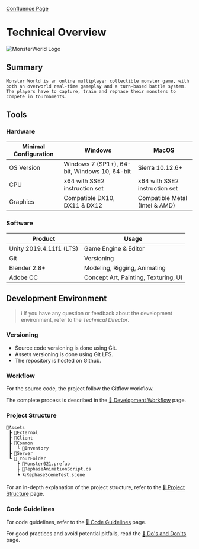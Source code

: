 [Confluence Page](https://utopics.atlassian.net/wiki/spaces/MONSTERWOR/pages/17039587/Technical+Overview)

# Technical Overview

![MonsterWorld Logo](https://noe.masse.pro/img/monsterworld.png)

## Summary

```
Monster World is an online multiplayer collectible monster game, with both an overworld real-time gameplay and a turn-based battle system.  
The players have to capture, train and rephase their monsters to compete in tournaments.
```

## Tools

### Hardware

| Minimal Configuration | Windows                                      | MacOS                          |
|-----------------------|----------------------------------------------|--------------------------------|
| OS Version            | Windows 7 (SP1+), 64-bit, Windows 10, 64-bit | Sierra 10.12.6+                |
| CPU                   | x64 with SSE2 instruction set                | x64 with SSE2 instruction set  |
| Graphics              | Compatible DX10, DX11 & DX12                 | Compatible Metal (Intel & AMD) |

### Software

| Product                 | Usage                                        |
|-------------------------|----------------------------------------------|
| Unity 2019.4.11f1 (LTS) | Game Engine & Editor                         |
| Git                     | Versioning                                   |
| Blender 2.8+            | Modeling, Rigging, Animating                 |
| Adobe CC                | Concept Art, Painting, Texturing, UI         |


## Development Environment

> :information_source: If you have any question or feedback about the development environment, refer to the *Technical Director*.

### Versioning

* Source code versioning is done using Git.
* Assets versioning is done using Git LFS.
* The repository is hosted on Github.

### Workflow

For the source code, the project follow the Gitflow workflow.

The complete process is described in the  [:page_facing_up: Development Workflow](https://utopics.atlassian.net/wiki/spaces/MONSTERWOR/pages/14221456/Development+Workflow) page.

### Project Structure

```
📂Assets
 ┣ 📂External
 ┣ 📂Client
 ┣ 📂Common
 ┃  ┗ 📂Inventory
 ┣ 📂Server
 ┗ 📂_YourFolder
    ┣ 🧊Monster021.prefab
    ┣ 📜RephaseAnimationScript.cs
    ┗ 🪐RephaseSceneTest.scene
```

For an in-depth explanation of the project structure, refer to the [:page_facing_up: Project Structure](https://utopics.atlassian.net/wiki/spaces/MONSTERWOR/pages/14221470/Project+Structure) page.

### Code Guidelines

For code guidelines, refer to the [:page_facing_up: Code Guidelines](https://utopics.atlassian.net/wiki/spaces/MONSTERWOR/pages/14221463/Code+Guidelines) page.

For good practices and avoid potential pitfalls, read the [:page_facing_up: Do's and Don'ts](https://utopics.atlassian.net/wiki/spaces/MONSTERWOR/pages/25231482/Do%27s+and+Don%27ts) page.